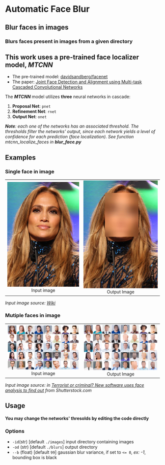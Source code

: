 # Automatic Face Blur

## Blur faces in images
### Blurs faces present in images from a given directory

## This work uses a pre-trained face localizer model, **_MTCNN_**
*  The pre-trained model: [davidsandberg/facenet](https://github.com/davidsandberg/facenet)
* The paper: [Joint Face Detection and Alignment using   Multi-task Cascaded Convolutional Networks](https://kpzhang93.github.io/MTCNN_face_detection_alignment/paper/spl.pdf)

The **_MTCNN_** model utilizes **three** neural networks in cascade:
1. **Proposal Net**: `pnet`
2. **Refinement Net**: `rnet`
3. **Output Net**: `onet`

**_Note_**_: each one of the networks has an associated threshold. The thresholds filter the networks' output, since each network yields a level of confidence for each prediction (face localization). See function _mtcnn_localize_faces_ in **_blur_face.py_**_

## Examples
### Single face in image
| | |
|:-------------------------:|:-------------------------:|
|<img width="500" src="./examples/jlo.jpg"> Input image|<img width="500" src="./examples/jlo_blur.jpg"> Output Image|

_Input image source: [Wiki](https://en.wikipedia.org/wiki/Jennifer_Lopez#/media/File:Jennifer_Lopez_at_GLAAD_Media_Awards_(cropped).jpg)_
### Mutiple faces in image
| | |
|:-------------------------:|:-------------------------:|
|<img width="500" src="./examples/multi_multi.jpeg"> Input image|<img width="500" src="./examples/multi_multi_blur.jpeg"> Output Image|

_Input image source: in [Terrorist or criminal? New software uses face analysis to find out](https://www.israel21c.org/new-face-profiling-software-identifies-terrorists-and-criminals) from Shutterstock.com_
## Usage
#### You may change the networks' thresolds by editing the code directly
### Options
* `-id`(str) [default `./images`] input directory containing images
* `-od` (str) [default `./blurs`] output directory 
* `--b` (float) [default `99`] gaussian blur variance, if set to `<= 0`, _ex: -1_, bounding box is black  
